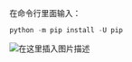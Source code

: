 在命令行里面输入：

```powershell
python -m pip install -U pip
```
![在这里插入图片描述](https://pic.2ge.org/cdn/?url=https://img-blog.csdnimg.cn/20210715140517121.png?x-oss-process=image/watermark,type_ZmFuZ3poZW5naGVpdGk,shadow_10,text_aHR0cHM6Ly9ibG9nLmNzZG4ubmV0L1BhbkRhb3hpMjAyMA==,size_16,color_FFFFFF,t_70)

